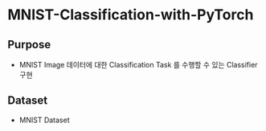 # MNIST-Classification-with-PyTorch

## Purpose
- MNIST Image 데이터에 대한 Classification Task 를 수행할 수 있는 Classifier 구현

## Dataset
- MNIST Dataset